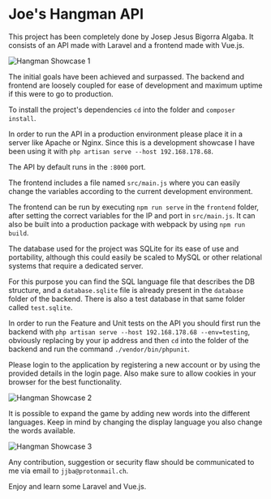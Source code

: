 # Joe's Hangman API

This project has been completely done by Josep Jesus Bigorra Algaba. It consists of an API made with Laravel and a frontend made with Vue.js.

![Hangman Showcase 1](https://raw.githubusercontent.com/averageflow/Joe-s-Hangman-API/master/screenshots/1.png)

The initial goals have been achieved and surpassed. The backend and frontend are loosely coupled for ease of development and maximum uptime if this were to go to production.

To install the project's dependencies `cd` into the folder and `composer install`.

In order to run the API in a production environment please place it in a server like Apache or Nginx. Since this is a development showcase I have been using it with `php artisan serve --host 192.168.178.68`.

The API by default runs in the `:8000` port.

The frontend includes a file named `src/main.js` where you can easily change the variables according to the current development environment.

The frontend can be run by executing `npm run serve` in the `frontend` folder, after setting the correct variables for the IP and port in `src/main.js`. It can also be built into a production package with webpack by using `npm run build`.

The database used for the project was SQLite for its ease of use and portability, although this could easily be scaled to MySQL or other relational systems that require a dedicated server.

For this purpose you can find the SQL language file that describes the DB structure, and a `database.sqlite` file is already present in the `database` folder of the backend. There is also a test database in that same folder called `test.sqlite`.

In order to run the Feature and Unit tests on the API you should first run the backend with `php artisan serve --host 192.168.178.68 --env=testing`, obviously replacing by your ip address and then `cd` into the folder of the backend and run the command `./vendor/bin/phpunit`.

Please login to the application by registering a new account or by using the provided details in the login page. Also make sure to allow cookies in your browser for the best functionality.

![Hangman Showcase 2](https://raw.githubusercontent.com/averageflow/Joe-s-Hangman-API/master/screenshots/2.png)

It is possible to expand the game by adding new words into the different languages. Keep in mind by changing the display language you also change the words available.

![Hangman Showcase 3](https://raw.githubusercontent.com/averageflow/Joe-s-Hangman-API/master/screenshots/3.png)

Any contribution, suggestion or security flaw should be communicated to me via email to `jjba@protonmail.ch`.

Enjoy and learn some Laravel and Vue.js.

 
